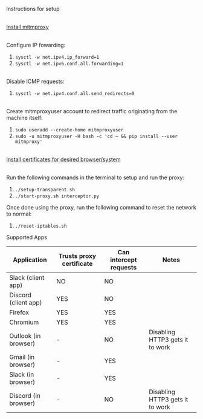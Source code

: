Instructions for setup

<br> [Install mitmproxy]( https://mitmproxy.org/)

<br> Configure IP fowarding:

1. `sysctl -w net.ipv4.ip_forward=1`
2. `sysctl -w net.ipv6.conf.all.forwarding=1`

<br> Disable ICMP requests:

1. `sysctl -w net.ipv4.conf.all.send_redirects=0`

<br> Create mitmproxyuser account to redirect traffic originating from the machine itself:

1. `sudo useradd --create-home mitmproxyuser`
2. `sudo -u mitmproxyuser -H bash -c 'cd ~ && pip install --user mitmproxy'`

<br> [Install certificates for desired browser/system](https://docs.mitmproxy.org/stable/concepts-certificates/)

<br> Run the following commands in the terminal to setup and run the proxy:

1. `./setup-transparent.sh`
2. `./start-proxy.sh interceptor.py`

Once done using the proxy, run the following command to reset the network to normal:

1. `./reset-iptables.sh`


Supported Apps

Application | Trusts proxy certificate | Can intercept requests | Notes
--- | --- | --- | ---
Slack (client app) | NO | NO |
Discord (client app) | YES | NO |
Firefox | YES | YES |
Chromium | YES | YES |
Outlook (in browser) | - | NO | Disabling HTTP3 gets it to work
Gmail (in browser) | - | YES |
Slack (in browser) | - | YES |
Discord (in browser) | - | NO | Disabling HTTP3 gets it to work

